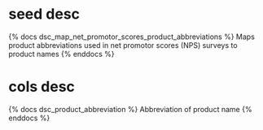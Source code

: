 # seed desc

{% docs dsc_map_net_promotor_scores_product_abbreviations %}
Maps product abbreviations used in net promotor scores (NPS) surveys to product names
{% enddocs %}

# cols desc

{% docs dsc_product_abbreviation %}
Abbreviation of product name
{% enddocs %}
